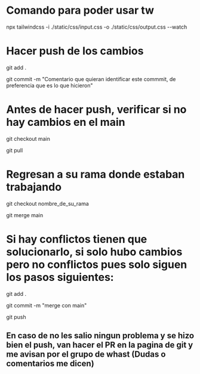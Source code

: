 # Comando para poder usar tw

npx tailwindcss -i ./static/css/input.css -o ./static/css/output.css --watch

# Hacer push de los cambios

git add .

git commit -m "Comentario que quieran identificar este commmit, de preferencia que es lo que hicieron"

# Antes de hacer push, verificar si no hay cambios en el main

git checkout main

git pull

# Regresan a su rama donde estaban trabajando

git checkout nombre_de_su_rama

git merge main

# Si hay conflictos tienen que solucionarlo, si solo hubo cambios pero no conflictos pues solo siguen los pasos siguientes:

git add .

git commit -m "merge con main"

git push

## En caso de no les salio ningun problema y se hizo bien el push, van hacer el PR en la pagina de git y me avisan por el grupo de whast (Dudas o comentarios me dicen)
